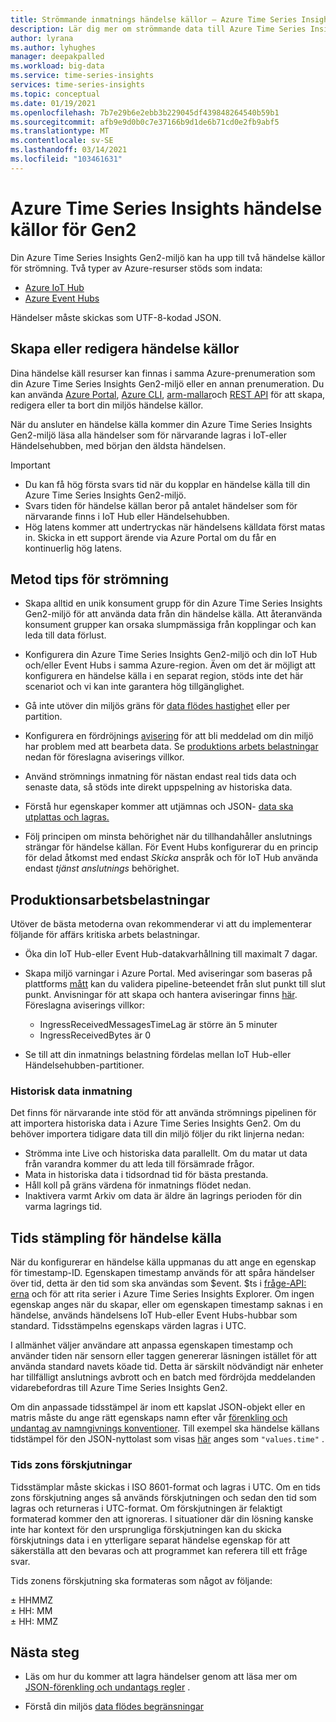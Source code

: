 ```yaml
---
title: Strömmande inmatnings händelse källor – Azure Time Series Insights Gen2 | Microsoft Docs
description: Lär dig mer om strömmande data till Azure Time Series Insights Gen2.
author: lyrana
ms.author: lyhughes
manager: deepakpalled
ms.workload: big-data
ms.service: time-series-insights
services: time-series-insights
ms.topic: conceptual
ms.date: 01/19/2021
ms.openlocfilehash: 7b7e29b6e2ebb3b229045df439848264540b59b1
ms.sourcegitcommit: afb9e9d0b0c7e37166b9d1de6b71cd0e2fb9abf5
ms.translationtype: MT
ms.contentlocale: sv-SE
ms.lasthandoff: 03/14/2021
ms.locfileid: "103461631"
---
```

# <a name="azure-time-series-insights-gen2-event-sources"></a>Azure Time Series Insights händelse källor för Gen2

 Din Azure Time Series Insights Gen2-miljö kan ha upp till två händelse källor för strömning. Två typer av Azure-resurser stöds som indata:

- [Azure IoT Hub](../iot-hub/about-iot-hub.md)
- [Azure Event Hubs](../event-hubs/event-hubs-about.md)

Händelser måste skickas som UTF-8-kodad JSON.

## <a name="create-or-edit-event-sources"></a>Skapa eller redigera händelse källor

Dina händelse käll resurser kan finnas i samma Azure-prenumeration som din Azure Time Series Insights Gen2-miljö eller en annan prenumeration. Du kan använda [Azure Portal](./tutorial-set-up-environment.md#create-an-azure-time-series-insights-gen2-environment), [Azure CLI](https://github.com/Azure/azure-cli-extensions/tree/master/src/timeseriesinsights), [arm-mallar](time-series-insights-manage-resources-using-azure-resource-manager-template.md)och [REST API](/rest/api/time-series-insights/management(gen1/gen2)/eventsources) för att skapa, redigera eller ta bort din miljös händelse källor.

När du ansluter en händelse källa kommer din Azure Time Series Insights Gen2-miljö läsa alla händelser som för närvarande lagras i IoT-eller Händelsehubben, med början den äldsta händelsen.

> [!IMPORTANT]
>
> - Du kan få hög första svars tid när du kopplar en händelse källa till din Azure Time Series Insights Gen2-miljö.
> - Svars tiden för händelse källan beror på antalet händelser som för närvarande finns i IoT Hub eller Händelsehubben.
> - Hög latens kommer att undertryckas när händelsens källdata först matas in. Skicka in ett support ärende via Azure Portal om du får en kontinuerlig hög latens.

## <a name="streaming-ingestion-best-practices"></a>Metod tips för strömning

- Skapa alltid en unik konsument grupp för din Azure Time Series Insights Gen2-miljö för att använda data från din händelse källa. Att återanvända konsument grupper kan orsaka slumpmässiga från kopplingar och kan leda till data förlust.

- Konfigurera din Azure Time Series Insights Gen2-miljö och din IoT Hub och/eller Event Hubs i samma Azure-region. Även om det är möjligt att konfigurera en händelse källa i en separat region, stöds inte det här scenariot och vi kan inte garantera hög tillgänglighet.

- Gå inte utöver din miljös gräns för [data flödes hastighet](./concepts-streaming-ingress-throughput-limits.md) eller per partition.

- Konfigurera en fördröjnings [avisering](./time-series-insights-environment-mitigate-latency.md#monitor-latency-and-throttling-with-alerts) för att bli meddelad om din miljö har problem med att bearbeta data. Se [produktions arbets belastningar](./concepts-streaming-ingestion-event-sources.md#production-workloads) nedan för föreslagna aviserings villkor.

- Använd strömnings inmatning för nästan endast real tids data och senaste data, så stöds inte direkt uppspelning av historiska data.

- Förstå hur egenskaper kommer att utjämnas och JSON- [data ska utplattas och lagras.](./concepts-json-flattening-escaping-rules.md)

- Följ principen om minsta behörighet när du tillhandahåller anslutnings strängar för händelse källan. För Event Hubs konfigurerar du en princip för delad åtkomst med endast *Skicka* anspråk och för IoT Hub använda endast *tjänst anslutnings* behörighet.

## <a name="production-workloads"></a>Produktionsarbetsbelastningar

Utöver de bästa metoderna ovan rekommenderar vi att du implementerar följande för affärs kritiska arbets belastningar.

- Öka din IoT Hub-eller Event Hub-datakvarhållning till maximalt 7 dagar.

- Skapa miljö varningar i Azure Portal. Med aviseringar som baseras på plattforms [mått](./how-to-monitor-tsi-reference.md#metrics) kan du validera pipeline-beteendet från slut punkt till slut punkt. Anvisningar för att skapa och hantera aviseringar finns [här](./time-series-insights-environment-mitigate-latency.md#monitor-latency-and-throttling-with-alerts). Föreslagna aviserings villkor:

  - IngressReceivedMessagesTimeLag är större än 5 minuter
  - IngressReceivedBytes är 0
- Se till att din inmatnings belastning fördelas mellan IoT Hub-eller Händelsehubben-partitioner.

### <a name="historical-data-ingestion"></a>Historisk data inmatning

Det finns för närvarande inte stöd för att använda strömnings pipelinen för att importera historiska data i Azure Time Series Insights Gen2. Om du behöver importera tidigare data till din miljö följer du rikt linjerna nedan:

- Strömma inte Live och historiska data parallellt. Om du matar ut data från varandra kommer du att leda till försämrade frågor.
- Mata in historiska data i tidsordnad tid för bästa prestanda.
- Håll koll på gräns värdena för inmatnings flödet nedan.
- Inaktivera varmt Arkiv om data är äldre än lagrings perioden för din varma lagrings tid.

## <a name="event-source-timestamp"></a>Tids stämpling för händelse källa

När du konfigurerar en händelse källa uppmanas du att ange en egenskap för timestamp-ID. Egenskapen timestamp används för att spåra händelser över tid, detta är den tid som ska användas som $event. $ts i [fråge-API: erna](/rest/api/time-series-insights/dataaccessgen2/query/execute) och för att rita serier i Azure Time Series Insights Explorer. Om ingen egenskap anges när du skapar, eller om egenskapen timestamp saknas i en händelse, används händelsens IoT Hub-eller Event Hubs-hubbar som standard. Tidsstämpelns egenskaps värden lagras i UTC.

I allmänhet väljer användare att anpassa egenskapen timestamp och använder tiden när sensorn eller taggen genererar läsningen istället för att använda standard navets köade tid. Detta är särskilt nödvändigt när enheter har tillfälligt anslutnings avbrott och en batch med fördröjda meddelanden vidarebefordras till Azure Time Series Insights Gen2.

Om din anpassade tidsstämpel är inom ett kapslat JSON-objekt eller en matris måste du ange rätt egenskaps namn efter vår [förenkling och undantag av namngivnings konventioner](concepts-json-flattening-escaping-rules.md). Till exempel ska händelse källans tidstämpel för den JSON-nyttolast som visas [här](concepts-json-flattening-escaping-rules.md#example-a) anges som `"values.time"` .

### <a name="time-zone-offsets"></a>Tids zons förskjutningar

Tidsstämplar måste skickas i ISO 8601-format och lagras i UTC. Om en tids zons förskjutning anges så används förskjutningen och sedan den tid som lagras och returneras i UTC-format. Om förskjutningen är felaktigt formaterad kommer den att ignoreras. I situationer där din lösning kanske inte har kontext för den ursprungliga förskjutningen kan du skicka förskjutnings data i en ytterligare separat händelse egenskap för att säkerställa att den bevaras och att programmet kan referera till ett fråge svar.

Tids zonens förskjutning ska formateras som något av följande:

± HHMMZ</br>
± HH: MM</br>
± HH: MMZ</br>

## <a name="next-steps"></a>Nästa steg

- Läs om hur du kommer att lagra händelser genom att läsa mer om [JSON-förenkling och undantags regler](./concepts-json-flattening-escaping-rules.md) .

- Förstå din miljös [data flödes begränsningar](./concepts-streaming-ingress-throughput-limits.md)

